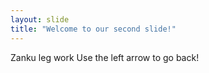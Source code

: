 ```yaml
---
layout: slide
title: "Welcome to our second slide!"
---
```

Zanku leg work
Use the left arrow to go back!
